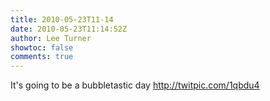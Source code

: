 ```yaml
---
title: 2010-05-23T11-14
date: 2010-05-23T11:14:52Z
author: Lee Turner
showtoc: false
comments: true
---
```


It's going to be a bubbletastic day  http://twitpic.com/1qbdu4

